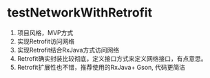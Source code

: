 # testNetworkWithRetrofit

1. 项目风格，MVP方式
2. 实现Retrofit访问网络
3. 实现Retrofit结合RxJava方式访问网络
4. Retrofit确实封装比较彻底，定义接口方式来定义网络接口，有点意思。
5. Retrofit扩展性也不错，推荐使用的RxJava+ Gson, 代码更简洁
